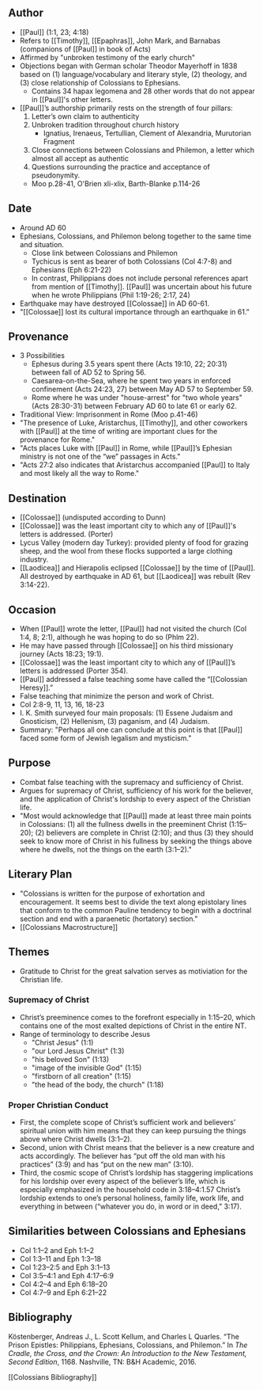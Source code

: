 ## Author
- [[Paul]] (1:1, 23; 4:18)
- Refers to [[Timothy]], [[Epaphras]], John Mark, and Barnabas (companions of [[Paul]] in book of Acts)
- Affirmed by "unbroken testimony of the early church"
- Objections began with German scholar Theodor Mayerhoff in 1838 based on (1) language/vocabulary and literary style, (2) theology, and (3) close relationship of Colossians to Ephesians. 
	- Contains 34 hapax legomena and 28 other words that do not appear in [[Paul]]'s other letters.
- [[Paul]]’s authorship primarily rests on the strength of four pillars: 
	1. Letter’s own claim to authenticity
	2. Unbroken tradition throughout church history
		- Ignatius, Irenaeus, Tertullian, Clement of Alexandria, Murutorian Fragment 
	3. Close connections between Colossians and Philemon, a letter which almost all accept as authentic
	4. Questions surrounding the practice and acceptance of pseudonymity.
	- Moo p.28-41, O'Brien xli-xlix, Barth-Blanke p.114-26
## Date
- Around AD 60
- Ephesians, Colossians, and Philemon belong together to the same time and situation.
	- Close link between Colossians and Philemon
	- Tychicus is sent as bearer of both Colossians (Col 4:7-8) and Ephesians (Eph 6:21-22)
	- In contrast, Philippians does not include personal references apart from mention of [[Timothy]]. [[Paul]] was uncertain about his future when he wrote Philippians (Phil 1:19-26; 2:17, 24)
- Earthquake may have destroyed [[Colossae]] in AD 60-61.
- "[[Colossae]] lost its cultural importance through an earthquake in 61.” 
## Provenance
- 3 Possibilities
	- Ephesus during 3.5 years spent there (Acts 19:10, 22; 20:31) between fall of AD 52 to Spring 56.
	- Caesarea-on-the-Sea, where he spent two years in enforced confinement (Acts 24:23, 27) between May AD 57 to September 59.
	- Rome where he was under "house-arrest" for "two whole years" (Acts 28:30-31) between February AD 60 to late 61 or early 62.
- Traditional View: Imprisonment in Rome (Moo p.41-46)
- "The presence of Luke, Aristarchus, [[Timothy]], and other coworkers with [[Paul]] at the time of writing are important clues for the provenance for Rome."
- "Acts places Luke with [[Paul]] in Rome, while [[Paul]]’s Ephesian ministry is not one of the “we” passages in Acts."
- "Acts 27:2 also indicates that Aristarchus accompanied [[Paul]] to Italy and most likely all the way to Rome."
## Destination
- [[Colossae]] (undisputed according to Dunn)
- [[Colossae]] was the least important city to which any of [[Paul]]'s letters is addressed. (Porter)
- Lycus Valley (modern day Turkey): provided plenty of food for grazing sheep, and the wool from these flocks supported a large clothing industry. 
- [[Laodicea]] and Hierapolis eclipsed [[Colossae]] by the time of [[Paul]]. All destroyed by earthquake in AD 61, but [[Laodicea]] was rebuilt (Rev 3:14-22).
## Occasion
- When [[Paul]] wrote the letter, [[Paul]] had not visited the church (Col 1:4, 8; 2:1), although he was hoping to do so (Phlm 22).
- He may have passed through [[Colossae]] on his third missionary journey (Acts 18:23; 19:1).
- [[Colossae]] was the least important city to which any of [[Paul]]’s letters is addressed (Porter 354).
- [[Paul]] addressed a false teaching some have called the “[[Colossian Heresy]].” 
- False teaching that minimize the person and work of Christ.
- Col 2:8-9, 11, 13, 16, 18-23
- I. K. Smith surveyed four main proposals: (1) Essene Judaism and Gnosticism, (2) Hellenism, (3) paganism, and (4) Judaism.
- Summary: "Perhaps all one can conclude at this point is that [[Paul]] faced some form of Jewish legalism and mysticism."
## Purpose
- Combat false teaching with the supremacy and sufficiency of Christ.
- Argues for supremacy of Christ, sufficiency of his work for the believer, and the application of Christ's lordship to every aspect of the Christian life.
- "Most would acknowledge that [[Paul]] made at least three main points in Colossians: (1) all the fullness dwells in the preeminent Christ (1:15–20); (2) believers are complete in Christ (2:10); and thus (3) they should seek to know more of Christ in his fullness by seeking the things above where he dwells, not the things on the earth (3:1–2)."
## Literary Plan
- "Colossians is written for the purpose of exhortation and encouragement. It seems best to divide the text along epistolary lines that conform to the common Pauline tendency to begin with a doctrinal section and end with a paraenetic (hortatory) section."
- [[Colossians Macrostructure]]
## Themes
- Gratitude to Christ for the great salvation serves as motiviation for the Christian life.
### Supremacy of Christ
- Christ’s preeminence comes to the forefront especially in 1:15–20, which contains one of the most exalted depictions of Christ in the entire NT.
- Range of terminology to describe Jesus
	- "Christ Jesus" (1:1)
	- "our Lord Jesus Christ" (1:3)
	- "his beloved Son" (1:13)
	- "image of the invisible God" (1:15)
	- "firstborn of all creation" (1:15)
	- "the head of the body, the church" (1:18)
### Proper Christian Conduct
- First, the complete scope of Christ’s sufficient work and believers’ spiritual union with him means that they can keep pursuing the things above where Christ dwells (3:1–2).
- Second, union with Christ means that the believer is a new creature and acts accordingly. The believer has “put off the old man with his practices” (3:9) and has “put on the new man” (3:10).
- Third, the cosmic scope of Christ’s lordship has staggering implications for his lordship over every aspect of the believer’s life, which is especially emphasized in the household code in 3:18–4:1.57 Christ’s lordship extends to one’s personal holiness, family life, work life, and everything in between (“whatever you do, in word or in deed,” 3:17).
## Similarities between Colossians and Ephesians
- Col 1:1–2 and Eph 1:1–2
- Col 1:3–11 and Eph 1:3–18
- Col 1:23–2:5 and Eph 3:1–13
- Col 3:5–4:1 and Eph 4:17–6:9
- Col 4:2–4 and Eph 6:18–20
- Col 4:7–9 and Eph 6:21–22

## Bibliography
Köstenberger, Andreas J., L. Scott Kellum, and Charles L Quarles. “The Prison Epistles: Philippians, Ephesians, Colossians, and Philemon.” In _The Cradle, the Cross, and the Crown: An Introduction to the New Testament, Second Edition_, 1168. Nashville, TN: B&H Academic, 2016.

[[Colossians Bibliography]]